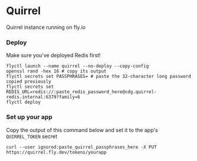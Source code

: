 # Quirrel

Quirrel instance running on fly.io

### Deploy

Make sure you've deployed Redis first!

```shell
flyctl launch --name quirrel --no-deploy --copy-config
openssl rand -hex 16 # copy its output
flyctl secrets set PASSPHRASES= # paste the 32-character long password copied previously
flyctl secrets set REDIS_URL=redis://:paste_redis_password_here@cdg.quirrel-redis.internal:6379?family=6
flyctl deploy
```

### Set up your app

Copy the output of this command below and set it to the app's `QUIRREL_TOKEN` secret

```shell
curl --user ignored:paste_quirrel_passphrases_here -X PUT https://quirrel.fly.dev/tokens/yourapp
```
